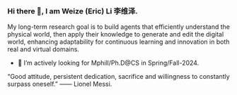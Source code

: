 ### Hi there 👋, I am Weize (Eric) Li 李维泽.

  My long-term research goal is to build agents that efficiently understand the physical world, then apply their knowledge to generate and edit the digital world, enhancing adaptability for continuous learning and innovation in both real and virtual domains.  

- 🤔 I’m actively looking for Mphill/Ph.D@CS in Spring/Fall-2024. 
  
“Good attitude, persistent dedication, sacrifice and willingness to constantly surpass oneself.” —— Lionel Messi.
